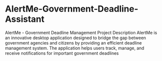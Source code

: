 # AlertMe-Government-Deadline-Assistant
AlertMe - Government Deadline Management   Project Description  AlertMe is an innovative desktop application designed to bridge the gap between government agencies and citizens by providing an efficient deadline management system. The application helps users track, manage, and receive notifications for important government deadlines 
